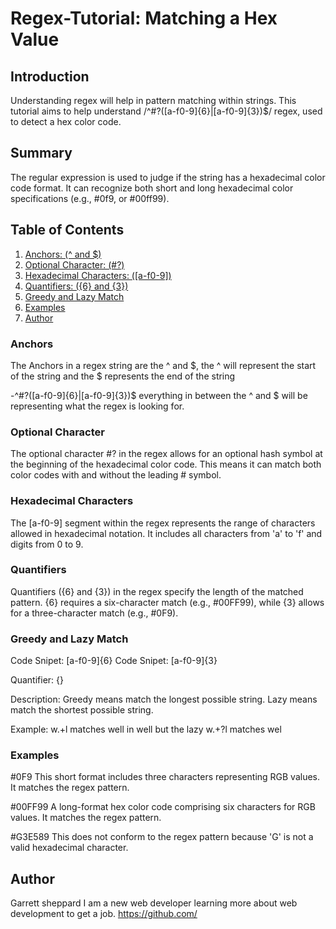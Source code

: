 # Regex-Tutorial: Matching a Hex Value

## Introduction
Understanding regex will help in pattern matching within strings. This tutorial aims to help understand /^#?([a-f0-9]{6}|[a-f0-9]{3})$/ regex,  used to detect a hex color code.
## Summary
The regular expression is used to judge if the string has a hexadecimal color code format. It can recognize both short and long hexadecimal color specifications (e.g., #0f9, or #00ff99).

## Table of Contents
1. [Anchors: (^ and $)](#anchors)
2. [Optional Character: (#?)](#optional-character)
3. [Hexadecimal Characters: ([a-f0-9])](#hexadecimal-characters)
4. [Quantifiers: ({6} and {3})](#quantifiers)
5. [Greedy and Lazy Match](#greedy-and-lazy-match)
5. [Examples](#examples)
6. [Author](#author)

### Anchors
The Anchors in a regex string are the ^ and $, the ^ will represent the start of the string and the $ represents the end of the string

-^#?([a-f0-9]{6}|[a-f0-9]{3})$ everything in between the ^ and $ will be representing what the regex is looking for.

### Optional Character
The optional character #? in the regex allows for an optional hash symbol at the beginning of the hexadecimal color code. This means it can match both color codes with and without the leading # symbol.

### Hexadecimal Characters
The [a-f0-9] segment within the regex represents the range of characters allowed in hexadecimal notation. It includes all characters from 'a' to 'f' and digits from 0 to 9.

### Quantifiers
Quantifiers ({6} and {3}) in the regex specify the length of the matched pattern. {6} requires a six-character match (e.g., #00FF99), while {3} allows for a three-character match (e.g., #0F9).

### Greedy and Lazy Match
Code Snipet: [a-f0-9]{6} Code Snipet: [a-f0-9]{3}

Quantifier: {}

Description: Greedy means match the longest possible string. Lazy means match the shortest possible string.

Example: w.+l matches well in well but the lazy w.+?l matches wel

### Examples
#0F9
This short format includes three characters representing RGB values. It matches the regex pattern.

#00FF99
A long-format hex color code comprising six characters for RGB values. It matches the regex pattern.

#G3E589
This does not conform to the regex pattern because 'G' is not a valid hexadecimal character.
## Author
Garrett sheppard 
I am a new web developer learning more about web development to get a job.
https://github.com/
